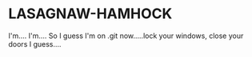 # LASAGNAW-HAMHOCK
I'm.... I'm.... So I guess I'm on .git now.....lock your windows, close your doors I guess....
